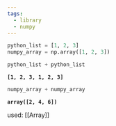 ```yaml
---
tags:
  - library
  - numpy
---
```

```python
python_list = [1, 2, 3]
numpy_array = np.array([1, 2, 3])

python_list + python_list
```
**`[1, 2, 3, 1, 2, 3]`** 

```python
numpy_array + numpy_array
```
**`array([2, 4, 6])`**

used:
[[Array]]
